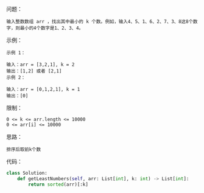 问题：
```
输入整数数组 arr ，找出其中最小的 k 个数。例如，输入4、5、1、6、2、7、3、8这8个数字，则最小的4个数字是1、2、3、4。
```
示例：
```
示例 1：

输入：arr = [3,2,1], k = 2
输出：[1,2] 或者 [2,1]
示例 2：

输入：arr = [0,1,2,1], k = 1
输出：[0]
```
限制：
```
0 <= k <= arr.length <= 10000
0 <= arr[i] <= 10000
```
思路：
```
排序后取前k个数
```
代码：
```python
class Solution:
    def getLeastNumbers(self, arr: List[int], k: int) -> List[int]:
        return sorted(arr)[:k]
```
